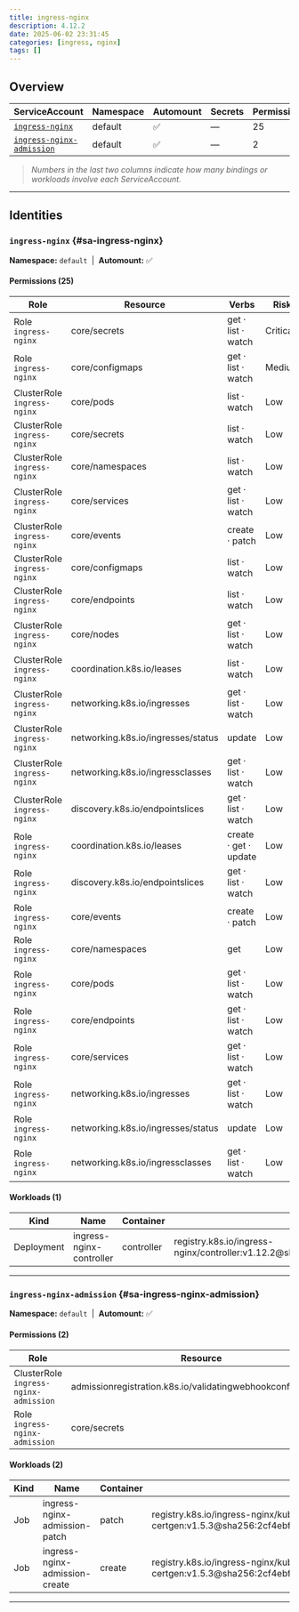 ```yaml
---
title: ingress-nginx
description: 4.12.2
date: 2025-06-02 23:31:45
categories: [ingress, nginx]
tags: []
---
```


## Overview

|ServiceAccount|Namespace|Automount|Secrets|Permissions|Workloads|
|---|---|---|---|---|---|
|[`ingress-nginx`](#sa-ingress-nginx)|default|✅|—|25|1|
|[`ingress-nginx-admission`](#sa-ingress-nginx-admission)|default|✅|—|2|2|


> *Numbers in the last two columns indicate how many bindings or workloads involve each ServiceAccount.*

---

## Identities

### `ingress-nginx` {#sa-ingress-nginx}
**Namespace:** `default` &nbsp;|&nbsp; **Automount:** ✅

#### Permissions (25)
|Role|Resource|Verbs|Risk|
|---|---|---|---|
|Role `ingress-nginx`|core/secrets|get · list · watch|Critical|
|Role `ingress-nginx`|core/configmaps|get · list · watch|Medium|
|ClusterRole `ingress-nginx`|core/pods|list · watch|Low|
|ClusterRole `ingress-nginx`|core/secrets|list · watch|Low|
|ClusterRole `ingress-nginx`|core/namespaces|list · watch|Low|
|ClusterRole `ingress-nginx`|core/services|get · list · watch|Low|
|ClusterRole `ingress-nginx`|core/events|create · patch|Low|
|ClusterRole `ingress-nginx`|core/configmaps|list · watch|Low|
|ClusterRole `ingress-nginx`|core/endpoints|list · watch|Low|
|ClusterRole `ingress-nginx`|core/nodes|get · list · watch|Low|
|ClusterRole `ingress-nginx`|coordination.k8s.io/leases|list · watch|Low|
|ClusterRole `ingress-nginx`|networking.k8s.io/ingresses|get · list · watch|Low|
|ClusterRole `ingress-nginx`|networking.k8s.io/ingresses/status|update|Low|
|ClusterRole `ingress-nginx`|networking.k8s.io/ingressclasses|get · list · watch|Low|
|ClusterRole `ingress-nginx`|discovery.k8s.io/endpointslices|get · list · watch|Low|
|Role `ingress-nginx`|coordination.k8s.io/leases|create · get · update|Low|
|Role `ingress-nginx`|discovery.k8s.io/endpointslices|get · list · watch|Low|
|Role `ingress-nginx`|core/events|create · patch|Low|
|Role `ingress-nginx`|core/namespaces|get|Low|
|Role `ingress-nginx`|core/pods|get · list · watch|Low|
|Role `ingress-nginx`|core/endpoints|get · list · watch|Low|
|Role `ingress-nginx`|core/services|get · list · watch|Low|
|Role `ingress-nginx`|networking.k8s.io/ingresses|get · list · watch|Low|
|Role `ingress-nginx`|networking.k8s.io/ingresses/status|update|Low|
|Role `ingress-nginx`|networking.k8s.io/ingressclasses|get · list · watch|Low|

#### Workloads (1)
|Kind|Name|Container|Image|
|---|---|---|---|
|Deployment|ingress-nginx-controller|controller|registry.k8s.io/ingress-nginx/controller:v1.12.2@sha256:03497ee984628e95eca9b2279e3f3a3c1685dd48635479e627d219f00c8eefa9|

---

### `ingress-nginx-admission` {#sa-ingress-nginx-admission}
**Namespace:** `default` &nbsp;|&nbsp; **Automount:** ✅

#### Permissions (2)
|Role|Resource|Verbs|Risk|
|---|---|---|---|
|ClusterRole `ingress-nginx-admission`|admissionregistration.k8s.io/validatingwebhookconfigurations|get · update|Low|
|Role `ingress-nginx-admission`|core/secrets|create · get|Low|

#### Workloads (2)
|Kind|Name|Container|Image|
|---|---|---|---|
|Job|ingress-nginx-admission-patch|patch|registry.k8s.io/ingress-nginx/kube-webhook-certgen:v1.5.3@sha256:2cf4ebfa82a37c357455458f6dfc334aea1392d508270b2517795a9933a02524|
|Job|ingress-nginx-admission-create|create|registry.k8s.io/ingress-nginx/kube-webhook-certgen:v1.5.3@sha256:2cf4ebfa82a37c357455458f6dfc334aea1392d508270b2517795a9933a02524|

---

